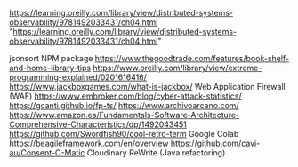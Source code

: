 https://learning.oreilly.com/library/view/distributed-systems-observability/9781492033431/ch04.html "https://learning.oreilly.com/library/view/distributed-systems-observability/9781492033431/ch04.html"

jsonsort NPM package
https://www.thegoodtrade.com/features/book-shelf-and-home-library-tips
https://www.oreilly.com/library/view/extreme-programming-explained/0201616416/
https://www.jackboxgames.com/what-is-jackbox/
Web Application Firewall (WAF)
https://www.embroker.com/blog/cyber-attack-statistics/
https://gcanti.github.io/fp-ts/
https://www.archivoarcano.com/
https://www.amazon.es/Fundamentals-Software-Architecture-Comprehensive-Characteristics/dp/1492043451
https://github.com/Swordfish90/cool-retro-term
Google Colab
https://beagileframework.com/en/overview
https://github.com/cavi-au/Consent-O-Matic
Cloudinary
ReWrite (Java refactoring)